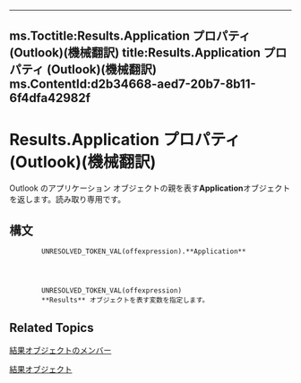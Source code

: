 

---
ms.Toctitle:Results.Application プロパティ (Outlook)(機械翻訳)
title:Results.Application プロパティ (Outlook)(機械翻訳)
ms.ContentId:d2b34668-aed7-20b7-8b11-6f4dfa42982f
---
# Results.Application プロパティ (Outlook)(機械翻訳)




Outlook のアプリケーション オブジェクトの親を表す**Application**オブジェクトを返します。読み取り専用です。

## 構文

            UNRESOLVED_TOKEN_VAL(offexpression).**Application**




            UNRESOLVED_TOKEN_VAL(offexpression)
            **Results** オブジェクトを表す変数を指定します。



## Related Topics

[結果オブジェクトのメンバー](650f59fb-0dbd-3f5f-b289-2dfe9e33c20e.md)

[結果オブジェクト](59057f6f-8f6d-eed0-c945-240b9593b7ea.md)




